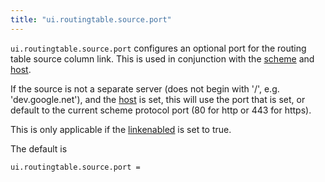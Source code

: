 ```yaml
---
title: "ui.routingtable.source.port"
---
```


`ui.routingtable.source.port` configures an optional port for the routing table source column link.  This is used in conjunction with the [scheme](/ref/ui.routingtable.source.scheme/) and [host](/ref/ui.routingtable.source.host/).  

If the source is not a separate server (does not begin with '/', e.g. 'dev.google.net'), and the [host](/ref/ui.routingtable.source.host/) is set, this will use the port that is set, or default to the current scheme protocol port (80 for http or 443 for https).  

This is only applicable if the [linkenabled](/ref/ui.routingtable.source.linkenabled/) is set to true.

The default is

    ui.routingtable.source.port = 
